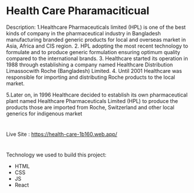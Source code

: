 

# Health Care Pharamaciticual

Description: 1.Healthcare Pharmaceuticals limited (HPL) is one of the best kinds of company in the pharmaceutical industry in Bangladesh manufacturing branded generic products for local and overseas market in Asia, Africa and CIS region.
2. HPL adopting the most recent technology to formulate and to produce generic formulation ensuring optimum quality compared to the international brands.
3. Healthcare started its operation in 1988 through establishing a company named Healthcare Distribution Limassocwith Roche (Bangladesh) Limited.
4. Until 2001 Healthcare was responsible for importing and distributing Roche products to the local market.

5.Later on, in 1996 Healthcare decided to establish its own pharmaceutical plant named Healthcare Pharmaceuticals Limited (HPL) to produce the products those are imported from Roche, Switzerland and other local generics for indigenous market

# 
Live Site : https://health-care-1b160.web.app/
#
Technology we used to build this project:
- HTML
- CSS
- JS
- React

